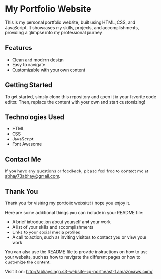 # My Portfolio Website

This is my personal portfolio website, built using HTML, CSS, and JavaScript. It showcases my skills, projects, and accomplishments, providing a glimpse into my professional journey.

## Features

* Clean and modern design
* Easy to navigate
* Customizable with your own content

## Getting Started

To get started, simply clone this repository and open it in your favorite code editor. Then, replace the content with your own and start customizing!

## Technologies Used

* HTML
* CSS
* JavaScript
* Font Awesome

## Contact Me

If you have any questions or feedback, please feel free to contact me at abhay73abhay@gmail.com.

## Thank You

Thank you for visiting my portfolio website! I hope you enjoy it.


Here are some additional things you can include in your README file:

* A brief introduction about yourself and your work
* A list of your skills and accomplishments
* Links to your social media profiles
* A call to action, such as inviting visitors to contact you or view your work

You can also use the README file to provide instructions on how to use your website, such as how to navigate the different pages or how to customize the content.

Visit it on: http://abhaysingh.s3-website-ap-northeast-1.amazonaws.com/

